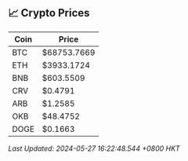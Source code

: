 ## 📈 Crypto Prices

| Coin | Price |
| ---- | ----- |
| BTC | $68753.7669 |
| ETH | $3933.1724 |
| BNB | $603.5509 |
| CRV | $0.4791 |
| ARB | $1.2585 |
| OKB | $48.4752 |
| DOGE | $0.1663 |

_Last Updated: 2024-05-27 16:22:48.544 +0800 HKT_
